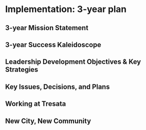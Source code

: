 # Implementation: 3-year plan

## 3-year Mission Statement

## 3-year Success Kaleidoscope

## Leadership Development Objectives & Key Strategies

## Key Issues, Decisions, and Plans

## Working at Tresata

## New City, New Community

